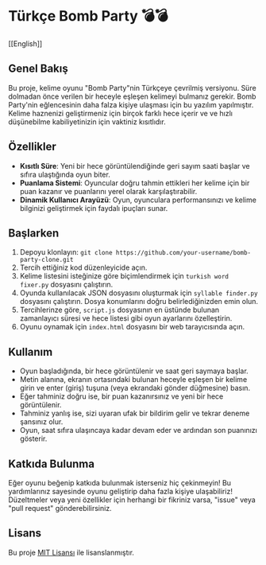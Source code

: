 # Türkçe Bomb Party 💣💣

[[English]]

## Genel Bakış
Bu proje, kelime oyunu "Bomb Party"nin Türkçeye çevrilmiş versiyonu. Süre dolmadan önce verilen bir heceyle eşleşen kelimeyi bulmanız gerekir. Bomb Party'nin eğlencesinin daha falza kişiye ulaşması için bu yazılım yapılmıştır. Kelime haznenizi geliştirmeniz için birçok farklı hece içerir ve ve hızlı düşünebilme kabiliyetinizin için vaktiniz kısıtlıdır.

## Özellikler
- **Kısıtlı Süre**: Yeni bir hece görüntülendiğinde geri sayım saati başlar ve sıfıra ulaştığında oyun biter.
- **Puanlama Sistemi**: Oyuncular doğru tahmin ettikleri her kelime için bir puan kazanır ve puanlarını yerel olarak karşılaştırabilir.
- **Dinamik Kullanıcı Arayüzü**: Oyun, oyunculara performansınızı ve kelime bilginizi geliştirmek için faydalı ipuçları sunar.

## Başlarken
1. Depoyu klonlayın: `git clone https://github.com/your-username/bomb-party-clone.git`
2. Tercih ettiğiniz kod düzenleyicide açın.
3. Kelime listesini isteğinize göre biçimlendirmek için `turkish word fixer.py` dosyasını çalıştırın.
4. Oyunda kullanılacak JSON dosyasını oluşturmak için `syllable finder.py` dosyasını çalıştırın. Dosya konumlarını doğru belirlediğinizden emin olun.
5. Tercihlerinze göre, `script.js` dosyasının en üstünde bulunan zamanlayıcı süresi ve hece listesi gibi oyun ayarlarını özelleştirin.
6. Oyunu oynamak için `index.html` dosyasını bir web tarayıcısında açın.

## Kullanım
- Oyun başladığında, bir hece görüntülenir ve saat geri saymaya başlar.
- Metin alanına, ekranın ortasındaki bulunan heceyle eşleşen bir kelime girin ve enter (giriş) tuşuna (veya ekrandaki gönder düğmesine) basın.
- Eğer tahminiz doğru ise, bir puan kazanırsınız ve yeni bir hece görüntülenir.
- Tahminiz yanlış ise, sizi uyaran ufak bir bildirim gelir ve tekrar deneme şansınız olur.
- Oyun, saat sıfıra ulaşıncaya kadar devam eder ve ardından son puanınızı gösterir.

## Katkıda Bulunma
Eğer oyunu beğenip katkıda bulunmak isterseniz hiç çekinmeyin! Bu yardımlarınız sayesinde oyunu geliştirip daha fazla kişiye ulaşabiliriz! Düzeltmeler veya yeni özellikler için herhangi bir fikriniz varsa, "issue" veya "pull request" gönderebilirsiniz.

## Lisans
Bu proje [MIT Lisansı](LICENSE) ile lisanslanmıştır.
